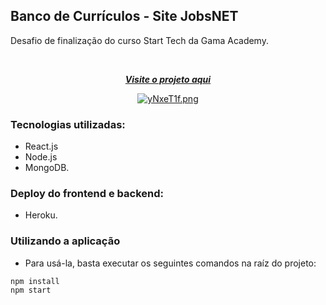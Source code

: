 ## Banco de Currículos - Site JobsNET<br/>

Desafio de finalização do curso Start Tech da Gama Academy. 

<br>

<div align="center">
   
[***Visite o projeto aqui***](https://frontend-desafio-curriculos.herokuapp.com/)<br />

[![yNxeT1f.png](https://i.imgur.com/yNxeT1f.png)](https://imgur.com/yNxeT1f)
</div>


### Tecnologias utilizadas:
- React.js
- Node.js
- MongoDB. </br>

### Deploy do frontend e backend: 
- Heroku. 

### Utilizando a aplicação
- Para usá-la, basta executar os seguintes comandos na raíz do projeto:
```
npm install
npm start
```




